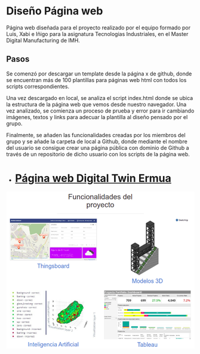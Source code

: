 # Diseño Página web

Página web diseñada para el proyecto realizado por el equipo formado por Luis, Xabi e Iñigo para la asignatura Tecnologias Industriales, en el Master Digital Manufacturing de IMH.

## Pasos

Se comenzó por descargar un template desde la página x de github, donde se encuentran más de 100 plantillas para páginas web html con todos los scripts correspondientes.

Una vez descargado en local, se analiza el script index.html donde se ubica la estructura de la página web que vemos desde nuestro navegador. Una vez analizado, se comienza un proceso de prueba y error para ir cambiando imágenes, textos y links para adecuar la plantilla al diseño pensado por el grupo.

Finalmente, se añaden las funcionalidades creadas por los miembros del grupo y se añade la carpeta de local a Github, donde mediante el nombre del usuario se consigue crear una página pública con dominio de Github a través de un repositorio de dicho usuario con los scripts de la página web.

* # [Página web Digital Twin Ermua](https://inigozalaya.github.io/)

![alt text](https://github.com/InigoZalaya/Proyecto-Tecnologias-Industriales/blob/main/PaginaWeb/WebPage%20screenshot.png)
